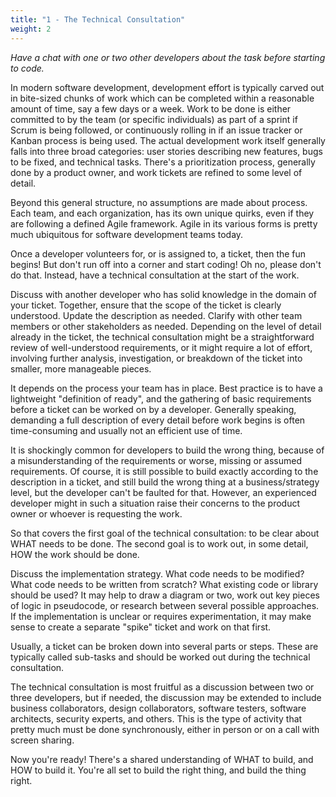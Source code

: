 ```yaml
---
title: "1 - The Technical Consultation"
weight: 2
---
```


_Have a chat with one or two other developers about the task before starting to code._

In modern software development, development effort is typically carved out in bite-sized chunks of work which can be completed within a reasonable amount of time, say a few days or a week. Work to be done is either committed to by the team (or specific individuals) as part of a sprint if Scrum is being followed, or continuously rolling in if an issue tracker or Kanban process is being used. The actual development work itself generally falls into three broad categories: user stories describing new features, bugs to be fixed, and technical tasks. There's a prioritization process, generally done by a product owner, and work tickets are refined to some level of detail.

Beyond this general structure, no assumptions are made about process. Each team, and each organization, has its own unique quirks, even if they are following a defined Agile framework. Agile in its various forms is pretty much ubiquitous for software development teams today.

Once a developer volunteers for, or is assigned to, a ticket, then the fun begins! But don't run off into a corner and start coding! Oh no, please don't do that. Instead, have a technical consultation at the start of the work.

Discuss with another developer who has solid knowledge in the domain of your ticket. Together, ensure that the scope of the ticket is clearly understood. Update the description as needed. Clarify with other team members or other stakeholders as needed. Depending on the level of detail already in the ticket, the technical consultation might be a straightforward review of well-understood requirements, or it might require a lot of effort, involving further analysis, investigation, or breakdown of the ticket into smaller, more manageable pieces.

It depends on the process your team has in place. Best practice is to have a lightweight "definition of ready", and the gathering of basic requirements before a ticket can be worked on by a developer. Generally speaking, demanding a full description of every detail before work begins is often time-consuming and usually not an efficient use of time.

It is shockingly common for developers to build the wrong thing, because of a misunderstanding of the requirements or worse, missing or assumed requirements. Of course, it is still possible to build exactly according to the description in a ticket, and still build the wrong thing at a business/strategy level, but the developer can't be faulted for that. However, an experienced developer might in such a situation raise their concerns to the product owner or whoever is requesting the work.

So that covers the first goal of the technical consultation: to be clear about WHAT needs to be done. The second goal is to work out, in some detail, HOW the work should be done.

Discuss the implementation strategy. What code needs to be modified? What code needs to be written from scratch? What existing code or library should be used? It may help to draw a diagram or two, work out key pieces of logic in pseudocode, or research between several possible approaches. If the implementation is unclear or requires experimentation, it may make sense to create a separate "spike" ticket and work on that first.

Usually, a ticket can be broken down into several parts or steps. These are typically called sub-tasks and should be worked out during the technical consultation.

The technical consultation is most fruitful as a discussion between two or three developers, but if needed, the discussion may be extended to include business collaborators, design collaborators, software testers, software architects, security experts, and others. This is the type of activity that pretty much must be done synchronously, either in person or on a call with screen sharing.

Now you're ready! There's a shared understanding of WHAT to build, and HOW to build it. You're all set to build the right thing, and build the thing right.
